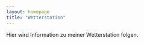 ```yaml
---
layout: homepage
title: "Wetterstation"
---
```



Hier wird Information zu meiner Wetterstation folgen.
